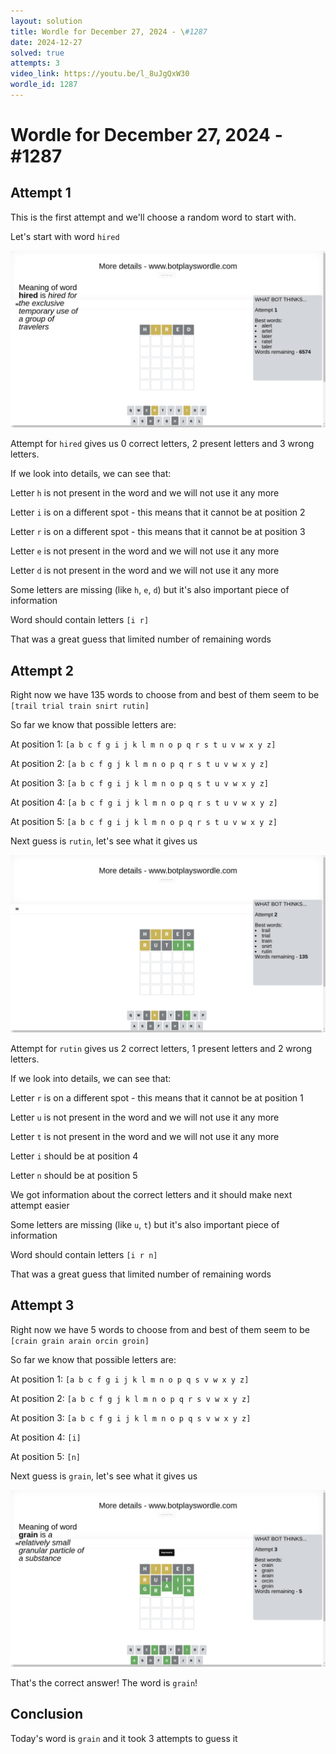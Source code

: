 ```yaml
---
layout: solution
title: Wordle for December 27, 2024 - \#1287
date: 2024-12-27
solved: true
attempts: 3
video_link: https://youtu.be/l_8uJgQxW30
wordle_id: 1287
---
```


# Wordle for December 27, 2024 - \#1287

## Attempt 1

This is the first attempt and we'll choose a random word to start with.

Let's start with word `hired`

![Attempt 1](2024-12-27/attempt-1.png)

Attempt for `hired` gives us 0 correct letters, 2 present letters and 3 wrong letters.

If we look into details, we can see that:

Letter `h` is not present in the word and we will not use it any more

Letter `i` is on a different spot - this means that it cannot be at position 2

Letter `r` is on a different spot - this means that it cannot be at position 3

Letter `e` is not present in the word and we will not use it any more

Letter `d` is not present in the word and we will not use it any more

Some letters are missing (like `h`, `e`, `d`) but it's also important piece of information

Word should contain letters `[i r]`

That was a great guess that limited number of remaining words



## Attempt 2

Right now we have 135 words to choose from and best of them seem to be `[trail trial train snirt rutin]`

So far we know that possible letters are:

At position 1: `[a b c f g i j k l m n o p q r s t u v w x y z]`

At position 2: `[a b c f g j k l m n o p q r s t u v w x y z]`

At position 3: `[a b c f g i j k l m n o p q s t u v w x y z]`

At position 4: `[a b c f g i j k l m n o p q r s t u v w x y z]`

At position 5: `[a b c f g i j k l m n o p q r s t u v w x y z]`

Next guess is `rutin`, let's see what it gives us

![Attempt 2](2024-12-27/attempt-2.png)

Attempt for `rutin` gives us 2 correct letters, 1 present letters and 2 wrong letters.

If we look into details, we can see that:

Letter `r` is on a different spot - this means that it cannot be at position 1

Letter `u` is not present in the word and we will not use it any more

Letter `t` is not present in the word and we will not use it any more

Letter `i` should be at position 4

Letter `n` should be at position 5

We got information about the correct letters and it should make next attempt easier

Some letters are missing (like `u`, `t`) but it's also important piece of information

Word should contain letters `[i r n]`

That was a great guess that limited number of remaining words



## Attempt 3

Right now we have 5 words to choose from and best of them seem to be `[crain grain arain orcin groin]`

So far we know that possible letters are:

At position 1: `[a b c f g i j k l m n o p q s v w x y z]`

At position 2: `[a b c f g j k l m n o p q r s v w x y z]`

At position 3: `[a b c f g i j k l m n o p q s v w x y z]`

At position 4: `[i]`

At position 5: `[n]`

Next guess is `grain`, let's see what it gives us

![Attempt 3](2024-12-27/attempt-3.png)

That's the correct answer! The word is `grain`!

## Conclusion

Today's word is `grain` and it took 3 attempts to guess it

